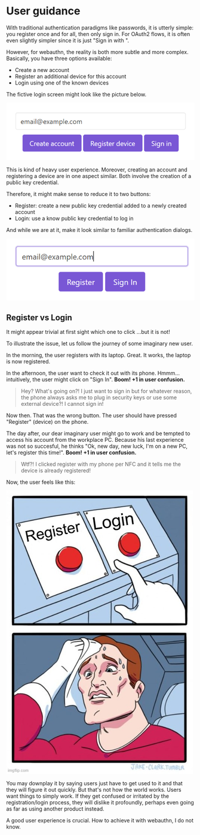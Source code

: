 User guidance
=============

With traditional authentication paradigms like passwords, it is utterly simple: you register once and for all, then only sign in.
For OAuth2 flows, it is often even slightly simpler since it is just "Sign in with <some-provider>".

However, for webauthn, the reality is both more subtle and more complex.
Basically, you have three options available:

- Create a new account
- Register an additional device for this account
- Login using one of the known devices

The fictive login screen might look like the picture below.

![Create-Register-Login](guidance-3buttons.png)

This is kind of heavy user experience.
Moreover, creating an account and registering a device are in one aspect similar.
Both involve the creation of a public key credential.

Therefore, it might make sense to reduce it to two buttons:

- Register: create a new public key credential added to a newly created account
- Login: use a know public key credential to log in

And while we are at it, make it look similar to familiar authentication dialogs.

![Register-Login](guidance-2buttons.png)


Register vs Login
-----------------

It might appear trivial at first sight which one to click ...but it is not!

To illustrate the issue, let us follow the journey of some imaginary new user.

In the morning, the user registers with its laptop. Great. It works, the laptop is now registered.

In the afternoon, the user want to check it out with its phone. 
Hmmm... intuitively, the user might click on "Sign In".
**Boom! +1 in user confusion.**

> Hey? What's going on?! I just want to sign in but for whatever reason, the phone always asks me to plug in security keys or use some external device?! I cannot sign in!

Now then. That was the wrong button. The user should have pressed "Register" (device) on the phone.

The day after, our dear imaginary user might go to work and be tempted to access his account from the workplace PC. Because his last experience was not so succesful, he thinks "Ok, new day, new luck, I'm on a new PC, let's register this time!". **Boom! +1 in user confusion.**

> Wtf?! I clicked register with my phone per NFC and it tells me the device is already registered!

Now, the user feels like this:

![confused user](guidance-confusion.png)

You may downplay it by saying users just have to get used to it and that they will figure it out quickly.
But that's not how the world works. Users want things to simply work. If they get confused or irritated by the registration/login process, they will dislike it profoundly, perhaps even going as far as using another product instead.

A good user experience is crucial. How to achieve it with webauthn, I do not know.